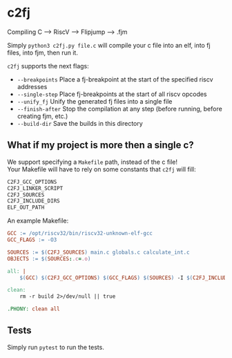 # c2fj
Compiling C --> RiscV --> Flipjump --> .fjm

Simply `python3 c2fj.py file.c` will compile your c file into an elf, into fj files, into fjm, then run it.

`c2fj` supports the next flags:
- `--breakpoints` Place a fj-breakpoint at the start of the specified riscv addresses
- `--single-step` Place fj-breakpoints at the start of all riscv opcodes
- `--unify_fj` Unify the generated fj files into a single file
- `--finish-after` Stop the compilation at any step (before running, before creating fjm, etc.)
- `--build-dir` Save the builds in this directory


## What if my project is more then a single c?

We support specifying a `Makefile` path, instead of the c file!  
Your Makefile will have to rely on some constants that `c2fj` will fill:
```c
C2FJ_GCC_OPTIONS
C2FJ_LINKER_SCRIPT
C2FJ_SOURCES
C2FJ_INCLUDE_DIRS
ELF_OUT_PATH
```

An example Makefile:
```makefile
GCC := /opt/riscv32/bin/riscv32-unknown-elf-gcc
GCC_FLAGS := -O3

SOURCES := $(C2FJ_SOURCES) main.c globals.c calculate_int.c
OBJECTS := $(SOURCES:.c=.o)

all: |
	$(GCC) $(C2FJ_GCC_OPTIONS) $(GCC_FLAGS) $(SOURCES) -I $(C2FJ_INCLUDE_DIRS) -T $(C2FJ_LINKER_SCRIPT) -o $(ELF_OUT_PATH)

clean:
	rm -r build 2>/dev/null || true

.PHONY: clean all

```

## Tests

Simply run `pytest` to run the tests.
